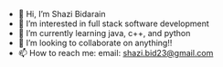 - 👋 Hi, I’m Shazi Bidarain
- 👀 I’m interested in full stack software development
- 🌱 I’m currently learning java, c++, and python
- 💞️ I’m looking to collaborate on anything!!
- 📫 How to reach me: email: shazi.bid23@gmail.com

<!---
shazibid/shazibid is a ✨ special ✨ repository because its `README.md` (this file) appears on your GitHub profile.
You can click the Preview link to take a look at your changes.
--->
